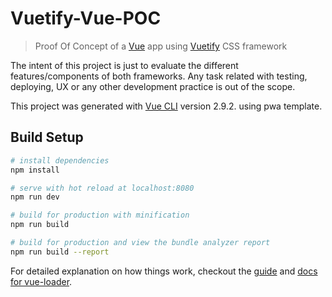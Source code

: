 # Vuetify-Vue-POC

> Proof Of Concept of a [Vue](https://vuejs.org/) app using [Vuetify](https://next.vuetifyjs.com/en/) CSS framework

The intent of this project is just to evaluate the different features/components of both frameworks. Any task related with testing, deploying, UX or any other development practice is out of the scope.

This project was generated with [Vue CLI](https://github.com/vuejs/vue-cli) version 2.9.2. using pwa template.

## Build Setup

``` bash
# install dependencies
npm install

# serve with hot reload at localhost:8080
npm run dev

# build for production with minification
npm run build

# build for production and view the bundle analyzer report
npm run build --report
```

For detailed explanation on how things work, checkout the [guide](http://vuejs-templates.github.io/webpack/) and [docs for vue-loader](http://vuejs.github.io/vue-loader).
